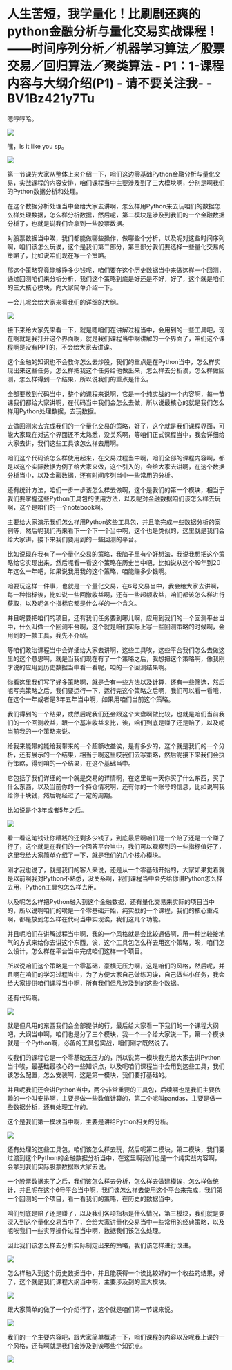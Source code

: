 # 人生苦短，我学量化！比刷剧还爽的python金融分析与量化交易实战课程！——时间序列分析／机器学习算法／股票交易／回归算法／聚类算法 - P1：1-课程内容与大纲介绍(P1) - 请不要关注我- - BV1Bz421y7Tu

嗯哼哼哈。

![](img/3747f273c4fb1666269702df096ec86a_1.png)

嘿，Is it like you sp。

![](img/3747f273c4fb1666269702df096ec86a_3.png)

第一节课先大家从整体上来介绍一下，咱们这边零基础Python金融分析与量化交易，实战课程的内容安排，咱们课程当中主要涉及到了三大模块啊，分别是啊我们的Python数据分析和处理。

在这个数据分析处理当中会给大家去讲啊，怎么样用Python来去玩咱们的数据怎么样处理数据，怎么样分析数据，然后呢，第二模块是涉及到我们的一个金融数据分析了，也就是说我们会拿到一些股票数据。

对股票数据当中唉，我们都能做哪些操作，做哪些个分析，以及呢对这些时间序列啊，咱们该怎么玩诶，这个是我们第二部分，第三部分我们要选择一些量化交易的策略了，比如说咱们现在写一个策略。

那这个策略究竟能够挣多少钱呢，咱们要在这个历史数据当中来做这样一个回测，通过回测咱们来分析分析，我们这个策略到底是好还是不好，好了，这个就是咱们的三大核心模块，向大家简单介绍一下。

一会儿呢会给大家来看我们的详细的大纲。

![](img/3747f273c4fb1666269702df096ec86a_5.png)

接下来给大家先来看一下，就是嗯咱们在讲解过程当中，会用到的一些工具吧，现在啊就是我打开这个界面啊，就是我们课程当中啊讲解的一个界面了，咱们这个课程啊是没有PPT的，不会给大家去讲诶。

这个金融的知识也不会教你怎么去炒股，我们的重点是在Python当中，怎么样实现出来这些任务，怎么样把我这个任务给他做出来，怎么样去分析诶，怎么样做回测，怎么样得到一个结果，所以说我们的重点是什么。

全部要放到代码当中，整个的课程来说啊，它是一个纯实战的一个内容啊，每一节课我们都给大家讲啊，在代码当中我们会怎么去做，所以说最核心的就是我们怎么样用Python处理数据，去玩数据。

去做回测来去完成我们的一个量化交易的策略，好了，这个就是我们课程界面，可能大家现在对这个界面还不太熟悉，没关系啊，等咱们正式课程当中，我会详细给大家去讲，我们这些工具该怎么样去用啊。

咱们这个代码该怎么样使用起来，在交易过程当中啊，咱们全部的课程内容啊，都是以这个实际数据为例子给大家来做，这个引入的，会给大家去讲啊，在这个数据分析当中，以及金融数据，还有时间序列当中一些常用的分析。

还有统计方法，咱们一步一步该怎么样去做啊，这个是我们的第一个模块，相当于我们要掌握这些Python工具包的使用方法，以及呢对金融数据咱们该怎么样去玩啊，这个是咱们的一个notebook啊。

主要给大家演示我们怎么样用Python这些工具包，并且能完成一些数据分析的案例等，然后呢我们再来看下一个下一个当中啊，这个也是类似的，这里就是我们会给大家讲，接下来我们要用到的一些回测的平台。

比如说现在我有了一个量化交易的策略，我脑子里有个好想法，我说我想把这个策略给它实现出来，然后呢看一看这个策略在历史当中吧，比如说从这个19年到20年这么一年吧，如果说我用我的这个策略，咱能赚多少钱啊。

咱要玩这样一件事，也就是一个量化交易，在6号交易当中，我会给大家去讲啊，每一种指标诶，比如说一些回撤收益啊，还有一些超额收益，咱们都该怎么样进行获取，以及呢各个指标它都是什么样的一个含义。

并且呢要把咱们的项目，还有我们任务要到哪儿啊，应用到我们的一个回测平台当中，什么叫做一个回测平台啊，这个就是咱们实际上写一些回测策略的时候啊，会用到的一款工具，我先不介绍。

等咱们政治课程当中会详细给大家去讲啊，这些工具唉，这些平台我们怎么去做这里的这个意思啊，就是当我们现在有了一个策略之后，我想把这个策略啊，像我刚才说的应用到历史数据当中看一看呢，咱的一个回测结果啊。

你看这里我们写了好多策略啊，就是会有一些方法以及计算，还有一些筛选，然后呢写完策略之后，我们要运行一下，运行完这个策略之后啊，我们可以看一看哦，在这个一年或者是3年五年当中啊，如果用咱们当前这个策略。

我们得到的一个结果，或然后呢我们还会跟这个大盘啊做比较，也就是咱们当前我们的一个回测收益，跟一个基准收益来比，诶，咱们到底是赚了还是赔了，以及呢当前我的一个策略来说。

给我来能带的能给我带来的一个超额收益诶，是有多少的，这个就是我们的一个分析，还有展示的一个结果，相当于啊这里哎我们去写策略，然后呢接下来我们会执行策略，得到咱的一个结果，在这个基础当中。

它包括了我们详细的一个就是交易的详情啊，在这里每一天你买了什么东西，买了什么东西，以及当前你的一个持仓情况啊，还有你的一个账号的信息，比如说啊我给你十块钱，然后呢经过了一定的周期。

比如说是个3年或者5年之后。

![](img/3747f273c4fb1666269702df096ec86a_7.png)

看一看这笔钱让你糟践的还剩多少钱了，到底最后啊咱们是一个赔了还是一个赚了行了，这个就是在我们的一个回答平台当中，我们可以观察到的一些指标值好了，这里我给大家简单介绍了一下，就是我们的几个核心模块。

刚才我也说了，就是我们的客人来说，还是从一个零基础开始的，大家如果觉着就是以前啊我对Python不熟悉，没关系啊，我们课程当中会先给你讲Python怎么样去用，Python工具包怎么样去用。

以及呢怎么样把Python融入到这个金融数据，还有量化交易来实际的项目当中的，所以说啊咱们的唉是一个零基础开始，纯实战的一个课程，我们的核心重点啊，都是放到怎么样在代码当中实现诶，我们这几个功能。

并且呢咱们在讲解过程当中啊，我的一个风格就是会比较通俗啊，用一种比较接地气的方式来给你去讲这个东西，诶，这个工具包怎么样去用这个策略，唉，咱们怎么设计，怎么样在平台当中完成咱们这样一个项目。

所以说咱们这个策略是一个零基础，豪横无压力啊，这是咱们的风格，然后呢，并且啊在咱们的学习过程当中，为了方便大家自己做练习诶，自己做些小任务，我会给大家提供咱们课程当中啊，所有我们但凡涉及到的这些个数据。

还有代码啊。

![](img/3747f273c4fb1666269702df096ec86a_9.png)

就是但凡用的东西我们会全部提供的行，最后给大家看一下我们的一个课程大纲吧，大纲当中啊，咱们也是分了三个模块，我一个一个给大家说一下，第一个模块就是一个Python啊，必备的工具包实战，咱们刚才既然说了。

哎我们的课程它是一个零基础无压力的，所以说第一模块我先给大家去讲Python当中唉，最基础最核心的一些知识点，以及呢咱们课程当中会用到这些工具，我们该怎么配置，怎么安装啊，这是第一模块，我们要打基础的。

并且呢我们还会讲Python当中，两个非常重要的工具包，后续啊也是我们主要依赖的一个叫安排啊，主要是做一些数值计算的，第二个呢叫pandas，主要是做一些数据分析，还有处理工作的。

这个是我们第一模块当中啊，主要是讲给Python相关的分析。

![](img/3747f273c4fb1666269702df096ec86a_11.png)

还有处理的这些工具包，咱们该怎么样去玩，然后呢第二模块，第二模块，我们要过渡到这个Python的金融数据分析当中，在这里啊我们也是一个纯实战内容啊，会拿到我们实际股票数据跟大家去说。

一个股票数据来了之后，我们该怎么样去分析，怎么样去做建模诶，怎么样做统计，并且呢在这个6号平台当中啊，我们该怎么样去使用这个平台来完成，我们第一个回测的一个项目，看一看我们的策略，在历史的数据当中。

咱们到底是赔了还是赚了，以及我们各项指标是什么情况，第三模块，我们就是要深入到这个量化交易当中了，会给大家讲量化交易当中一些常用的经典策略，以及呢唉我们一些实际操作过程当中啊，数据我们该怎么处理。

因此我们该怎么样去分析实际制定出来的策略，我们该怎样进行改进。

![](img/3747f273c4fb1666269702df096ec86a_13.png)

怎么样融入到这个历史数据当中，并且能获得一个诶比较好的一个收益的结果，好了，这个就是我们课程大纲当中啊，主要涉及到的三大模块。



![](img/3747f273c4fb1666269702df096ec86a_15.png)

跟大家简单的做了一个介绍行了，这个就是咱们第一节课来说。

![](img/3747f273c4fb1666269702df096ec86a_17.png)

我们的一个主要内容吧，跟大家简单概述一下，咱们课程的内容以及呢我上课的一个风格，还有啊就是我们会涉及到诶哪些个知识点。



![](img/3747f273c4fb1666269702df096ec86a_19.png)